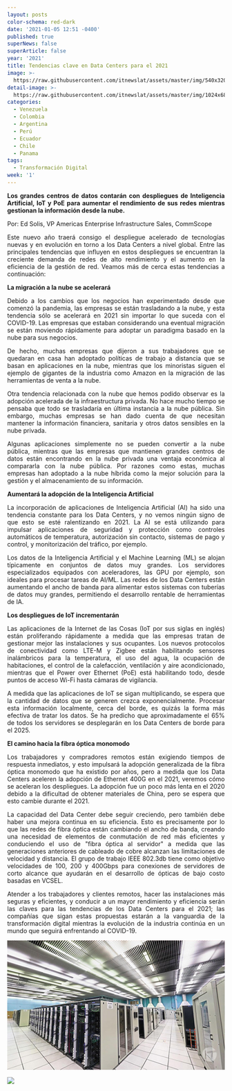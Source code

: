 ```yaml
---
layout: posts
color-schema: red-dark
date: '2021-01-05 12:51 -0400'
published: true
superNews: false
superArticle: false
year: '2021'
title: Tendencias clave en Data Centers para el 2021
image: >-
  https://raw.githubusercontent.com/itnewslat/assets/master/img/540x320/Data-Centers-p.jpg
detail-image: >-
  https://raw.githubusercontent.com/itnewslat/assets/master/img/1024x680/Data-Centers-g.jpg
categories:
  - Venezuela
  - Colombia
  - Argentina
  - Perú
  - Ecuador
  - Chile
  - Panama
tags:
  - Transformación Digital
week: '1'
---
```

<p style="text-align: justify;"><strong>Los grandes centros de datos contarán con despliegues de Inteligencia Artificial, IoT y PoE para aumentar el rendimiento de sus redes mientras gestionan la información desde la nube.</strong></p>
<p style="text-align: justify;">Por: Ed Solis, VP Americas Enterprise Infrastructure Sales, CommScope</p>
<p style="text-align: justify;">Este nuevo año traerá consigo el despliegue acelerado de tecnologías nuevas y en evolución en torno a los Data Centers a nivel global. Entre las principales tendencias que influyen en estos despliegues se encuentran la creciente demanda de redes de alto rendimiento y el aumento en la eficiencia de la gestión de red. Veamos más de cerca estas tendencias a continuación:</p>
<p style="text-align: justify;"><strong>La migración a la nube se acelerará</strong></p>
<p style="text-align: justify;">Debido a los cambios que los negocios han experimentado desde que comenzó la pandemia, las empresas se están trasladando a la nube, y esta tendencia sólo se acelerará en 2021 sin importar lo que suceda con el COVID-19. Las empresas que estaban considerando una eventual migración se están moviendo rápidamente para adoptar un paradigma basado en la nube para sus negocios.</p>
<p style="text-align: justify;">De hecho, muchas empresas que dijeron a sus trabajadores que se quedaran en casa han adoptado políticas de trabajo a distancia que se basan en aplicaciones en la nube, mientras que los minoristas siguen el ejemplo de gigantes de la industria como Amazon en la migración de las herramientas de venta a la nube.</p>
<p style="text-align: justify;">Otra tendencia relacionada con la nube que hemos podido observar es la adopción acelerada de la infraestructura privada. No hace mucho tiempo se pensaba que todo se trasladaría en última instancia a la nube pública. Sin embargo, muchas empresas se han dado cuenta de que necesitan mantener la información financiera, sanitaria y otros datos sensibles en la nube privada.</p>
<p style="text-align: justify;">Algunas aplicaciones simplemente no se pueden convertir a la nube pública, mientras que las empresas que mantienen grandes centros de datos están encontrando en la nube privada una ventaja económica al compararla con la nube pública. Por razones como estas, muchas empresas han adoptado a la nube híbrida como la mejor solución para la gestión y el almacenamiento de su información.</p>
<p style="text-align: justify;"><strong>Aumentará la adopción de la Inteligencia Artificial</strong></p>
<p style="text-align: justify;">La incorporación de aplicaciones de Inteligencia Artificial (AI) ha sido una tendencia constante para los Data Centers, y no vemos ningún signo de que esto se esté ralentizando en 2021. La AI se está utilizando para impulsar aplicaciones de seguridad y protección como controles automáticos de temperatura, autorización sin contacto, sistemas de pago y control, y monitorización del tráfico, por ejemplo.</p>
<p style="text-align: justify;">Los datos de la Inteligencia Artificial y el Machine Learning (ML) se alojan típicamente en conjuntos de datos muy grandes. Los servidores especializados equipados con aceleradores, las GPU por ejemplo, son ideales para procesar tareas de AI/ML. Las redes de los Data Centers están aumentando el ancho de banda para alimentar estos sistemas con tuberías de datos muy grandes, permitiendo el desarrollo rentable de herramientas de IA.</p>
<p style="text-align: justify;"><strong>Los despliegues de IoT incrementarán</strong></p>
<p style="text-align: justify;">Las aplicaciones de la Internet de las Cosas (IoT por sus siglas en inglés) están proliferando rápidamente a medida que las empresas tratan de gestionar mejor las instalaciones y sus ocupantes. Los nuevos protocolos de conectividad como LTE-M y Zigbee están habilitando sensores inalámbricos para la temperatura, el uso del agua, la ocupación de habitaciones, el control de la calefacción, ventilación y aire acondicionado, mientras que el Power over Ethernet (PoE) está habilitando todo, desde puntos de acceso Wi-Fi hasta cámaras de vigilancia.</p>
<p style="text-align: justify;">A medida que las aplicaciones de IoT se sigan multiplicando, se espera que la cantidad de datos que se generen crezca exponencialmente. Procesar esta información localmente, cerca del borde, es quizás la forma más efectiva de tratar los datos. Se ha predicho que aproximadamente el 65% de todos los servidores se desplegarán en los Data Centers de borde para el 2025.</p>
<p style="text-align: justify;"><strong>El camino hacia la fibra óptica monomodo</strong></p>
<p style="text-align: justify;">Los trabajadores y compradores remotos están exigiendo tiempos de respuesta inmediatos, y esto impulsará la adopción generalizada de la fibra óptica monomodo que ha existido por años, pero a medida que los Data Centers aceleren la adopción de Ethernet 400G en el 2021, veremos cómo se aceleran los despliegues. La adopción fue un poco más lenta en el 2020 debido a la dificultad de obtener materiales de China, pero se espera que esto cambie durante el 2021.</p>
<p style="text-align: justify;">La capacidad del Data Center debe seguir creciendo, pero también debe haber una mejora continua en su eficiencia. Esto es precisamente por lo que las redes de fibra óptica están cambiando el ancho de banda, creando una necesidad de elementos de conmutación de red más eficientes y conduciendo el uso de "fibra óptica al servidor" a medida que las generaciones anteriores de cableado de cobre alcanzan las limitaciones de velocidad y distancia. El grupo de trabajo IEEE 802.3db tiene como objetivo velocidades de 100, 200 y 400Gbps para conexiones de servidores de corto alcance que ayudarán en el desarrollo de ópticas de bajo costo basadas en VCSEL.</p>
<p style="text-align: justify;">Atender a los trabajadores y clientes remotos, hacer las instalaciones más seguras y eficientes, y conducir a un mayor rendimiento y eficiencia serán las claves para las tendencias de los Data Centers para el 2021; las compañías que sigan estas propuestas estarán a la vanguardia de la transformación digital mientras la evolución de la industria continúa en un mundo que seguirá enfrentando al COVID-19.</p>

![](https://raw.githubusercontent.com/itnewslat/assets/master/img/540x320/Data-Centers-p.jpg)

<img src="https://tracker.metricool.com/c3po.jpg?hash=56f88a41e39ab42c063cc51676587a04"/>
